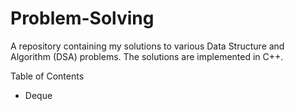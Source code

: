 # Problem-Solving
A repository containing my solutions to various Data Structure and Algorithm (DSA) problems. The solutions are implemented in C++.

Table of Contents
- Deque

